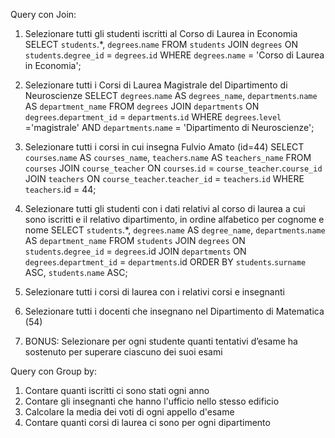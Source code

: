 Query con Join:
1. Selezionare tutti gli studenti iscritti al Corso di Laurea in Economia
SELECT `students`.*, `degrees`.`name`
FROM `students`
JOIN `degrees` ON `students`.`degree_id` = `degrees`.`id`
WHERE `degrees`.`name` = 'Corso di Laurea in Economia';

2. Selezionare tutti i Corsi di Laurea Magistrale del Dipartimento di Neuroscienze
SELECT `degrees`.`name` AS `degrees_name`, `departments`.`name` AS `department_name`
FROM `degrees`
JOIN `departments` ON `degrees`.`department_id` = `departments`.`id`
WHERE `degrees`.`level` ='magistrale' AND `departments`.`name` = 'Dipartimento di Neuroscienze';

3. Selezionare tutti i corsi in cui insegna Fulvio Amato (id=44)
SELECT `courses`.`name` AS `courses_name`, `teachers`.`name` AS `teachers_name`
FROM `courses`
JOIN `course_teacher` ON `courses`.`id` = `course_teacher`.`course_id`
JOIN `teachers` ON `course_teacher`.`teacher_id` = `teachers`.`id`
WHERE `teachers`.id = 44;

4. Selezionare tutti gli studenti con i dati relativi al corso di laurea a cui sono iscritti e il
  relativo dipartimento, in ordine alfabetico per cognome e nome
SELECT `students`.*, `degrees`.`name` AS `degree_name`, `departments`.`name` AS `department_name`
FROM `students`
JOIN `degrees` ON `students`.`degree_id` = `degrees`.id
JOIN `departments` ON `degrees`.`department_id` = `departments`.id
ORDER BY `students`.`surname` ASC, `students`.`name` ASC;

5. Selezionare tutti i corsi di laurea con i relativi corsi e insegnanti
6. Selezionare tutti i docenti che insegnano nel Dipartimento di Matematica (54)
7. BONUS: Selezionare per ogni studente quanti tentativi d’esame ha sostenuto per
  superare ciascuno dei suoi esami

Query con Group by:
1. Contare quanti iscritti ci sono stati ogni anno
2. Contare gli insegnanti che hanno l'ufficio nello stesso edificio
3. Calcolare la media dei voti di ogni appello d'esame
4. Contare quanti corsi di laurea ci sono per ogni dipartimento


